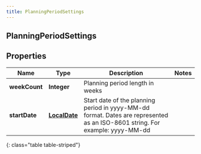 ```yaml
---
title: PlanningPeriodSettings
---
```


## PlanningPeriodSettings

## Properties

| Name          | Type                                               | Description                                                                                                                  | Notes |
| ------------- | -------------------------------------------------- | ---------------------------------------------------------------------------------------------------------------------------- | ----- |
| **weekCount** | <!----><!---->**Integer**<!---->                   | Planning period length in weeks                                                                                              |       |
| **startDate** | <!----><!---->[**LocalDate**](LocalDate.md)<!----> | Start date of the planning period in yyyy-MM-dd format. Dates are represented as an ISO-8601 string. For example: yyyy-MM-dd |       |

{: class="table table-striped"}
